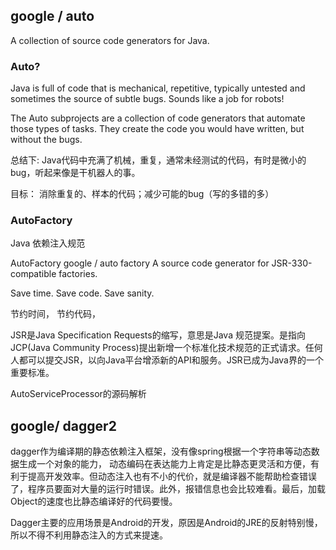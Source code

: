 ## google / auto

A collection of source code generators for Java.

### Auto?
Java is full of code that is mechanical, repetitive, typically untested and sometimes the source of subtle bugs. Sounds like a job for robots!

The Auto subprojects are a collection of code generators that automate those types of tasks. They create the code you would have written, but without the bugs.

总结下: Java代码中充满了机械，重复，通常未经测试的代码，有时是微小的bug，听起来像是干机器人的事。

目标： 消除重复的、样本的代码；减少可能的bug（写的多错的多）


### AutoFactory


Java 依赖注入规范

AutoFactory google / auto factory
A source code generator for JSR-330-compatible factories.

Save time. Save code. Save sanity.

节约时间， 节约代码，

JSR是Java Specification Requests的缩写，意思是Java 规范提案。是指向JCP(Java Community Process)提出新增一个标准化技术规范的正式请求。任何人都可以提交JSR，以向Java平台增添新的API和服务。JSR已成为Java界的一个重要标准。


AutoServiceProcessor的源码解析


## google/ dagger2 
dagger作为编译期的静态依赖注入框架，没有像spring根据一个字符串等动态数据生成一个对象的能力，
动态编码在表达能力上肯定是比静态更灵活和方便，有利于提高开发效率。但动态注入也有不小的代价，就是编译器不能帮助检查错误了，程序员要面对大量的运行时错误。此外，报错信息也会比较难看。最后，加载Object的速度也比静态编译好的代码要慢。

Dagger主要的应用场景是Android的开发，原因是Android的JRE的反射特别慢，所以不得不利用静态注入的方式来提速。